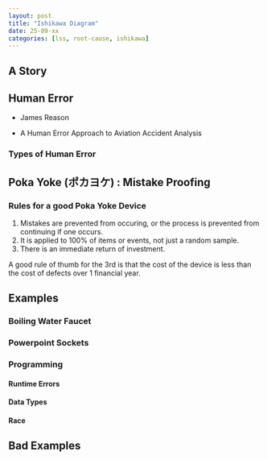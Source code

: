 ```yaml
---
layout: post
title: "Ishikawa Diagram"
date: 25-09-xx
categories: [lss, root-cause, ishikawa]
---
```


## A Story

## Human Error

- James Reason

- A Human Error Approach to Aviation Accident Analysis

### Types of Human Error



## Poka Yoke (ポカヨケ) : Mistake Proofing

### Rules for a good Poka Yoke Device

1. Mistakes are prevented from occuring, or the process is prevented from continuing if one occurs.
2. It is applied to 100% of items or events, not just a random sample.
3. There is an immediate return of investment.

A good rule of thumb for the 3rd is that the cost of the device is less than the cost of defects over 1 financial year.

## Examples

### Boiling Water Faucet

### Powerpoint Sockets

### Programming

#### Runtime Errors

#### Data Types

#### Race

## Bad Examples

